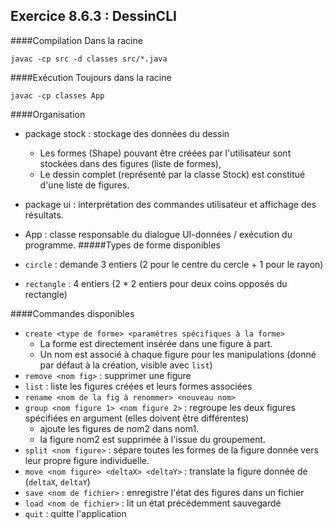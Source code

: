 ## Exercice 8.6.3 : DessinCLI
####Compilation
Dans la racine
````
javac -cp src -d classes src/*.java
````
####Exécution
Toujours dans la racine
````
javac -cp classes App
````
####Organisation
+ package stock : stockage des données du dessin
    + Les formes (Shape) pouvant être créées par l'utilisateur sont stockées dans des figures (liste de formes), 
    + Le dessin complet (représenté par la classe Stock) est constitué d'une liste de figures.


+ package ui : interprétation des commandes utilisateur
et affichage des résultats.

+ App : classe responsable du dialogue UI-données / exécution du programme.
#####Types de forme disponibles
+ `circle` : demande 3 entiers (2 pour le centre du cercle + 1 pour le rayon)
+ `rectangle` : 4 entiers (2 * 2 entiers pour deux coins opposés du rectangle)

####Commandes disponibles
+ `create <type de forme> <paramètres spécifiques à la forme>`
    + La forme est directement insérée dans une figure à part.
    + Un nom est associé à chaque figure pour les manipulations (donné par défaut à la création, visible avec `list`)
+ `remove <nom fig>` : supprimer une figure
+ `list` : liste les figures créées et leurs formes associées
+ `rename <nom de la fig à renommer> <nouveau nom>`
+ `group <nom figure 1> <nom figure 2>` : regroupe les deux figures spécifiées en argument (elles doivent être différentes)
    + ajoute les figures de nom2 dans nom1.
    + la figure nom2 est supprimée à l'issue du groupement.
+ `split <nom figure>` : sépare toutes les formes de la figure donnée vers leur propre figure individuelle.
+ `move <nom figure> <deltaX> <deltaY>` : translate la figure donnée de (`deltaX`, `deltaY`)
+ `save <nom de fichier>` : enregistre l'état des figures dans un fichier
+ `load <nom de fichier>` : lit un état précédemment sauvegardé
+ `quit` : quitte l'application
